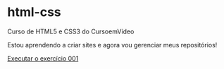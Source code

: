 # html-css
 Curso de HTML5 e CSS3 do CursoemVídeo

 Estou aprendendo a criar sites e agora vou gerenciar meus repositórios!

 <a href="https://mauricampos.github.io/html-css/modulo01/exercicios/ex001/index.html"> Executar o exercício 001</a>
